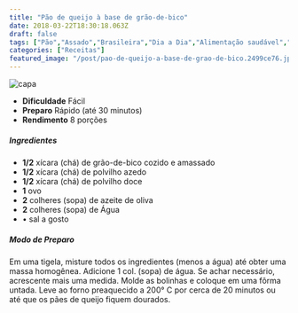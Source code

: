 ```yaml
---
title: "Pão de queijo à base de grão-de-bico"
date: 2018-03-22T18:30:18.063Z
draft: false
tags: ["Pão","Assado","Brasileira","Dia a Dia","Alimentação saudável","Gastronomia","Pão","Receitas"]
categories: ["Receitas"]
featured_image: "/post/pao-de-queijo-a-base-de-grao-de-bico.2499ce76.jpg"
---
```


![capa](/post/pao-de-queijo-a-base-de-grao-de-bico.2499ce76.jpg)

*   **Dificuldade** Fácil
*   **Preparo** Rápido (até 30 minutos)
*   **Rendimento** 8 porções

##### Ingredientes

*   **1/2** xícara (chá) de grão-de-bico cozido e amassado
*   **1/2** xícara (chá) de polvilho azedo
*   **1/2** xícara (chá) de polvilho doce
*   **1** ovo
*   **2** colheres (sopa) de azeite de oliva
*   **2** colheres (sopa) de Água
*   • sal a gosto

##### Modo de Preparo

Em uma tigela, misture todos os ingredientes (menos a água) até obter uma massa homogênea. Adicione 1 col. (sopa) de água. Se achar necessário, acrescente mais uma medida. Molde as bolinhas e coloque em uma fôrma untada. Leve ao forno preaquecido a 200° C por cerca de 20 minutos ou até que os pães de queijo fiquem dourados.
